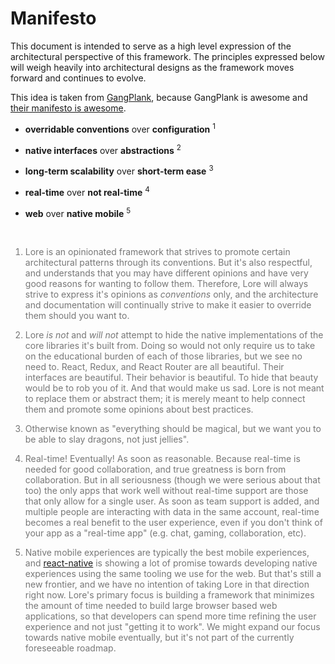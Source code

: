 # Manifesto

This document is intended to serve as a high level expression of the architectural perspective of this framework. The
principles expressed below will weigh heavily into architectural designs as the framework moves forward and continues
to evolve.

This idea is taken from [GangPlank](http://gangplankhq.com), because GangPlank is awesome and 
[their manifesto is awesome](http://gangplankhq.com/vision/manifesto/).

* **overridable conventions** over **configuration** <sup>1</sup>

* **native interfaces** over **abstractions** <sup>2</sup>

* **long-term scalability** over **short-term ease** <sup>3</sup>

* **real-time** over **not real-time** <sup>4</sup>

* **web** over **native mobile** <sup>5</sup>

<br/>

<font color='#777'>
<ol>
<li value="1">
Lore is an opinionated framework that strives to promote certain architectural patterns through its conventions. But
it's also respectful, and understands that you may have different opinions and have very good reasons for wanting to 
follow them. Therefore, Lore will always strive to express it's opinions as <em>conventions</em> only, and the 
architecture and documentation will continually strive to make it easier to override them should you want to.
</li>
</ol>

<p/><p/>

<ol>
<li value="2">
Lore <em>is not</em> and <em>will not</em> attempt to hide the native implementations of the core libraries it's 
built from. Doing so would not only require us to take on the educational burden of each of those libraries, but we 
see no need to. React, Redux, and React Router are all beautiful. Their interfaces are beautiful. Their behavior is 
beautiful. To hide that beauty would be to rob you of it. And that would make us sad. Lore is not meant to replace 
them or abstract them; it is merely meant to help connect them and promote some opinions about best practices.
</li>
</ol>

<p/><p/>

<ol>
<li value="3">
Otherwise known as "everything should be magical, but we want you to be able to slay dragons, not just jellies". 
</li>
</ol>

<p/><p/>

<ol>
<li value="4">
Real-time! Eventually! As soon as reasonable. Because real-time is needed for good collaboration, and true greatness
is born from  collaboration. But in all seriousness (though we were serious about that too) the only apps that work 
well without real-time support are those that only allow for a single user. As soon as team support is added, and 
multiple people are interacting with data in the same account, real-time becomes a real benefit to the user 
experience, even if you don't think of your app as a "real-time app" (e.g. chat, gaming, collaboration, etc).
</li>
</ol>

<p/><p/>

<ol>
<li value="5">
Native mobile experiences are typically the best mobile experiences, and <a href="https://facebook.github.io/react-native">react-native</a> 
is showing a lot of promise towards developing native experiences using the same tooling we use for the web. But 
that's still a new frontier, and we have no intention of taking Lore in that direction right now. Lore's primary focus 
is building a framework that minimizes the amount of time needed to build large browser based web applications, so that
developers can spend more time refining the user experience and not just "getting it to work". We might expand our focus
towards native mobile eventually, but it's not part of the currently foreseeable roadmap.
</li>
</ol>

</font>
